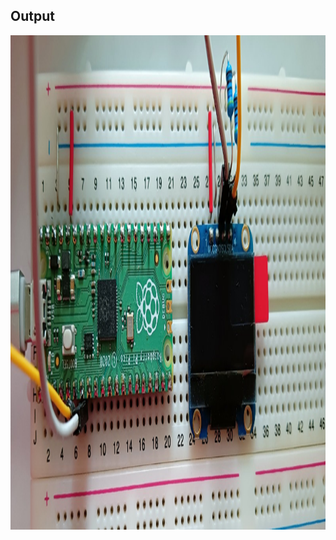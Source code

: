 ## Output

<p align="center">
  <img width="1600" height="791" src="https://github.com/rumenski11/Raspberry-Pi-Pico/blob/main/Documents/OLED_schematic.jpg">
</p>
